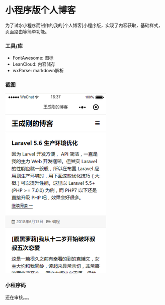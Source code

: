# 小程序版个人博客

为了试水小程序而制作的我的[个人博客]小程序版，实现了内容获取，基础样式，页面路由等简单功能。

### 工具/库
- FontAwesome: 图标
- LeanCloud: 内容储存
- wxParse: markdown解析

### 截图
![](https://github.com/cwang22/blog-miniprogram/raw/master/screenshot.png)


### 小程序码
还在审核。。。

